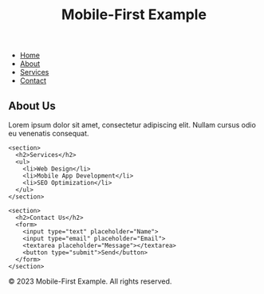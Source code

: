 <!DOCTYPE html>
<html>
<head>
  <meta name="viewport" content="width=device-width, initial-scale=1.0">
  <link rel="stylesheet" type="text/css" href="styles.css">
</head>
<body>
  <header>
    <h1>Mobile-First Example</h1>
  </header>

  <nav>
    <ul>
      <li><a href="#">Home</a></li>
      <li><a href="#">About</a></li>
      <li><a href="#">Services</a></li>
      <li><a href="#">Contact</a></li>
    </ul>
  </nav>

  <main>
    <section>
      <h2>About Us</h2>
      <p>Lorem ipsum dolor sit amet, consectetur adipiscing elit. Nullam cursus odio eu venenatis consequat.</p>
    </section>

    <section>
      <h2>Services</h2>
      <ul>
        <li>Web Design</li>
        <li>Mobile App Development</li>
        <li>SEO Optimization</li>
      </ul>
    </section>

    <section>
      <h2>Contact Us</h2>
      <form>
        <input type="text" placeholder="Name">
        <input type="email" placeholder="Email">
        <textarea placeholder="Message"></textarea>
        <button type="submit">Send</button>
      </form>
    </section>
  </main>

  <footer>
    <p>&copy; 2023 Mobile-First Example. All rights reserved.</p>
  </footer>
</body>
</html>

